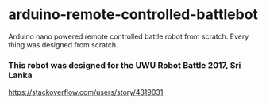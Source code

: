 # arduino-remote-controlled-battlebot
Arduino nano powered remote controlled battle robot from scratch. Every thing was designed from scratch.


### This robot was designed for the UWU Robot Battle 2017, Sri Lanka



https://stackoverflow.com/users/story/4319031
